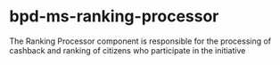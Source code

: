 # bpd-ms-ranking-processor
The Ranking Processor component is responsible for the processing of cashback and ranking of citizens who participate in the initiative

